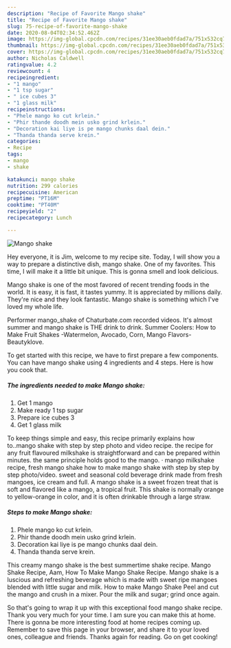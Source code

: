 ```yaml
---
description: "Recipe of Favorite Mango shake"
title: "Recipe of Favorite Mango shake"
slug: 75-recipe-of-favorite-mango-shake
date: 2020-08-04T02:34:52.462Z
image: https://img-global.cpcdn.com/recipes/31ee30aeb0fdad7a/751x532cq70/mango-shake-recipe-main-photo.jpg
thumbnail: https://img-global.cpcdn.com/recipes/31ee30aeb0fdad7a/751x532cq70/mango-shake-recipe-main-photo.jpg
cover: https://img-global.cpcdn.com/recipes/31ee30aeb0fdad7a/751x532cq70/mango-shake-recipe-main-photo.jpg
author: Nicholas Caldwell
ratingvalue: 4.2
reviewcount: 4
recipeingredient:
- "1 mango"
- "1 tsp sugar"
- " ice cubes 3"
- "1 glass milk"
recipeinstructions:
- "Phele mango ko cut krlein."
- "Phir thande doodh mein usko grind krlein."
- "Decoration kai liye is pe mango chunks daal dein."
- "Thanda thanda serve krein."
categories:
- Recipe
tags:
- mango
- shake

katakunci: mango shake 
nutrition: 299 calories
recipecuisine: American
preptime: "PT16M"
cooktime: "PT40M"
recipeyield: "2"
recipecategory: Lunch

---
```



![Mango shake](https://img-global.cpcdn.com/recipes/31ee30aeb0fdad7a/751x532cq70/mango-shake-recipe-main-photo.jpg)

Hey everyone, it is Jim, welcome to my recipe site. Today, I will show you a way to prepare a distinctive dish, mango shake. One of my favorites. This time, I will make it a little bit unique. This is gonna smell and look delicious.

Mango shake is one of the most favored of recent trending foods in the world. It is easy, it is fast, it tastes yummy. It is appreciated by millions daily. They're nice and they look fantastic. Mango shake is something which I've loved my whole life.

Performer mango_shake of Chaturbate.com recorded videos. It&#39;s almost summer and mango shake is THE drink to drink. Summer Coolers: How to Make Fruit Shakes -Watermelon, Avocado, Corn, Mango Flavors-Beautyklove.


To get started with this recipe, we have to first prepare a few components. You can have mango shake using 4 ingredients and 4 steps. Here is how you cook that.

<!--inarticleads1-->

##### The ingredients needed to make Mango shake:

1. Get 1 mango
1. Make ready 1 tsp sugar
1. Prepare  ice cubes 3
1. Get 1 glass milk


To keep things simple and easy, this recipe primarily explains how to..mango shake with step by step photo and video recipe. the recipe for any fruit flavoured milkshake is straightforward and can be prepared within minutes. the same principle holds good to the mango. · mango milkshake recipe, fresh mango shake how to make mango shake with step by step by step photo/video. sweet and seasonal cold beverage drink made from fresh mangoes, ice cream and full. A mango shake is a sweet frozen treat that is soft and flavored like a mango, a tropical fruit. This shake is normally orange to yellow-orange in color, and it is often drinkable through a large straw. 

<!--inarticleads2-->

##### Steps to make Mango shake:

1. Phele mango ko cut krlein.
1. Phir thande doodh mein usko grind krlein.
1. Decoration kai liye is pe mango chunks daal dein.
1. Thanda thanda serve krein.


This creamy mango shake is the best summertime shake recipe. Mango Shake Recipe, Aam, How To Make Mango Shake Recipe. Mango shake is a luscious and refreshing beverage which is made with sweet ripe mangoes blended with little sugar and milk. How to make Mango Shake Peel and cut the mango and crush in a mixer. Pour the milk and sugar; grind once again. 

So that's going to wrap it up with this exceptional food mango shake recipe. Thank you very much for your time. I am sure you can make this at home. There is gonna be more interesting food at home recipes coming up. Remember to save this page in your browser, and share it to your loved ones, colleague and friends. Thanks again for reading. Go on get cooking!
